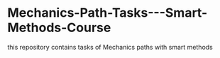 # Mechanics-Path-Tasks---Smart-Methods-Course
this repository contains tasks of Mechanics paths with smart methods
